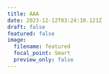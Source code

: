 ```yaml
---
title: AAA
date: 2023-12-12T03:24:10.121Z
draft: false
featured: false
image:
  filename: featured
  focal_point: Smart
  preview_only: false
---
```

